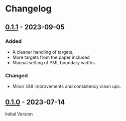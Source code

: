 # Changelog

## [0.1.1] - 2023-09-05

### Added
- A cleaner handling of targets.
- More targets from the paper included
- Manual setting of PML boundary widths

### Changed
- Minor GUI improvements and consistency clean ups.

## [0.1.0] - 2023-07-14

Initial Version

[0.1.1]: https://github.com/ThoHiller/gprgravel/compare/v0.1.0...v0.1.1
[0.1.0]: https://github.com/ThoHiller/gprgravel/releases/tag/v0.1.0

